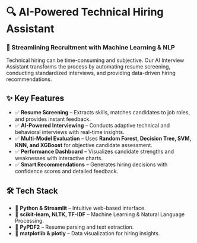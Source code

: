 # 🔍 AI-Powered Technical Hiring Assistant  

### 🚀 Streamlining Recruitment with Machine Learning & NLP  

Technical hiring can be time-consuming and subjective. Our AI Interview Assistant transforms the process by automating resume screening, conducting standardized interviews, and providing data-driven hiring recommendations.  

## ✨ Key Features  

- ✅ **Resume Screening** – Extracts skills, matches candidates to job roles, and provides instant feedback.  
- ✅ **AI-Powered Interviewing** – Conducts adaptive technical and behavioral interviews with real-time insights.  
- ✅ **Multi-Model Evaluation** – Uses **Random Forest, Decision Tree, SVM, KNN, and XGBoost** for objective candidate assessment.  
- ✅ **Performance Dashboard** – Visualizes candidate strengths and weaknesses with interactive charts.  
- ✅ **Smart Recommendations** – Generates hiring decisions with confidence scores and detailed feedback.  

## 🛠️ Tech Stack  

- 🔹 **Python & Streamlit** – Intuitive web-based interface.  
- 🔹 **scikit-learn, NLTK, TF-IDF** – Machine Learning & Natural Language Processing.  
- 🔹 **PyPDF2** – Resume parsing and text extraction.  
- 🔹 **matplotlib & plotly** – Data visualization for hiring insights.  
